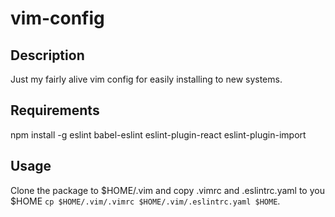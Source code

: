 vim-config
==========

Description
-----------

Just my fairly alive vim config for easily installing to new systems.

Requirements
------------

npm install -g eslint babel-eslint eslint-plugin-react eslint-plugin-import

Usage
-----

Clone the package to $HOME/.vim and copy .vimrc and .eslintrc.yaml to you $HOME `cp $HOME/.vim/.vimrc $HOME/.vim/.eslintrc.yaml $HOME`.

